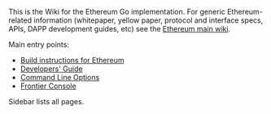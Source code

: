This is the Wiki for the Ethereum Go implementation. For generic Ethereum-related information (whitepaper, yellow paper, protocol and interface specs, APIs, DAPP development guides, etc) see the [Ethereum main wiki](https://github.com/ethereum/wiki/wiki). 

Main entry points:

* [Build instructions for Ethereum](https://github.com/ethereum/go-ethereum/wiki/Building-Ethereum)
* [Developers' Guide](https://github.com/ethereum/go-ethereum/wiki/Developers'-Guide)
* [Command Line Options](https://github.com/ethereum/go-ethereum/wiki/Command-Line-Options)
* [Frontier Console](https://github.com/ethereum/go-ethereum/wiki/Frontier-Console)

Sidebar lists all pages.